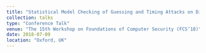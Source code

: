 ```yaml
---
title: "Statistical Model Checking of Guessing and Timing Attacks on Distance-bounding Protocols"
collection: talks
type: "Conference Talk"
venue: "The 15th Workshop on Foundations of Computer Security (FCS’18)"
date: 2018-07-09
location: "Oxford, UK"
---
```


